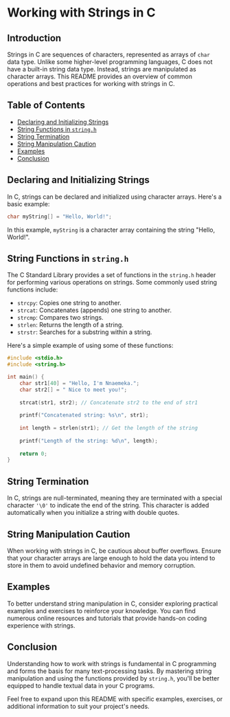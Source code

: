 # Working with Strings in C

## Introduction

Strings in C are sequences of characters, represented as arrays of `char` data type. Unlike some higher-level programming languages, C does not have a built-in string data type. Instead, strings are manipulated as character arrays. This README provides an overview of common operations and best practices for working with strings in C.

## Table of Contents

- [Declaring and Initializing Strings](#declaring-and-initializing-strings)
- [String Functions in `string.h`](#string-functions-in-stringh)
- [String Termination](#string-termination)
- [String Manipulation Caution](#string-manipulation-caution)
- [Examples](#examples)
- [Conclusion](#conclusion)

## Declaring and Initializing Strings

In C, strings can be declared and initialized using character arrays. Here's a basic example:

```c
char myString[] = "Hello, World!";
```

In this example, `myString` is a character array containing the string "Hello, World!".

## String Functions in `string.h`

The C Standard Library provides a set of functions in the `string.h` header for performing various operations on strings. Some commonly used string functions include:

- `strcpy`: Copies one string to another.
- `strcat`: Concatenates (appends) one string to another.
- `strcmp`: Compares two strings.
- `strlen`: Returns the length of a string.
- `strstr`: Searches for a substring within a string.

Here's a simple example of using some of these functions:

```c
#include <stdio.h>
#include <string.h>

int main() {
    char str1[40] = "Hello, I'm Nnaemeka.";
    char str2[] = " Nice to meet you!";
    
    strcat(str1, str2); // Concatenate str2 to the end of str1
    
    printf("Concatenated string: %s\n", str1);
    
    int length = strlen(str1); // Get the length of the string
    
    printf("Length of the string: %d\n", length);
    
    return 0;
}
```

## String Termination

In C, strings are null-terminated, meaning they are terminated with a special character `'\0'` to indicate the end of the string. This character is added automatically when you initialize a string with double quotes.

## String Manipulation Caution

When working with strings in C, be cautious about buffer overflows. Ensure that your character arrays are large enough to hold the data you intend to store in them to avoid undefined behavior and memory corruption.

## Examples

To better understand string manipulation in C, consider exploring practical examples and exercises to reinforce your knowledge. You can find numerous online resources and tutorials that provide hands-on coding experience with strings.

## Conclusion

Understanding how to work with strings is fundamental in C programming and forms the basis for many text-processing tasks. By mastering string manipulation and using the functions provided by `string.h`, you'll be better equipped to handle textual data in your C programs.

Feel free to expand upon this README with specific examples, exercises, or additional information to suit your project's needs.
